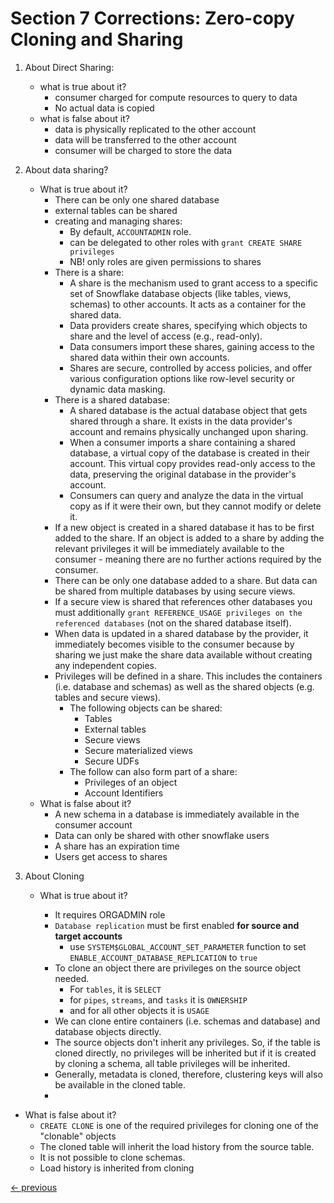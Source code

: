 # Section 7 Corrections: Zero-copy Cloning and Sharing

1. About Direct Sharing:
    - what is true about it?
      - consumer charged for compute resources to query to data
      - No actual data is copied
    - what is false about it?
      - data is physically replicated to the other account
      - data will be transferred to the other account
      - consumer will be charged to store the data

1. About data sharing?
   - What is true about it?
     - There can be only one shared database
     - external tables can be shared
     - creating and managing shares:
       - By default, `ACCOUNTADMIN` role.
       - can be delegated to other roles with `grant CREATE SHARE privileges`
       - NB! only roles are given permissions to shares
     - There is a share:
       - A share is the mechanism used to grant access to a specific set of Snowflake database objects (like tables, views, schemas) to other accounts. It acts as a container for the shared data.
       - Data providers create shares, specifying which objects to share and the level of access (e.g., read-only).
       - Data consumers import these shares, gaining access to the shared data within their own accounts.
       - Shares are secure, controlled by access policies, and offer various configuration options like row-level security or dynamic data masking.
     - There is a shared database:
       - A shared database is the actual database object that gets shared through a share. It exists in the data provider's account and remains physically unchanged upon sharing.
       - When a consumer imports a share containing a shared database, a virtual copy of the database is created in their account. This virtual copy provides read-only access to the data, preserving the original database in the provider's account.
       - Consumers can query and analyze the data in the virtual copy as if it were their own, but they cannot modify or delete it.
     - If a new object is created in a shared database it has to be first added to the share. If an object is added to a share by adding the relevant privileges it will be immediately available to the consumer - meaning there are no further actions required by the consumer.
     - There can be only one database added to a share. But data can be shared from multiple databases by using secure views.
     - If a secure view is shared that references other databases you must additionally `grant REFERENCE_USAGE privileges on the referenced databases` (not on the shared database itself).
     - When data is updated in a shared database by the provider, it immediately becomes visible to the consumer because by sharing we just make the share data available without creating any independent copies.
     - Privileges will be defined in a share. This includes the containers (i.e. database and schemas) as well as the shared objects (e.g. tables and secure views).
       - The following objects can be shared:
         - Tables
         - External tables
         - Secure views
         - Secure materialized views
         - Secure UDFs
       - The follow can also form part of a share:
         - Privileges of an object
         - Account Identifiers
   - What is false about it?
     - A new schema in a database is immediately available in the consumer account
     - Data can only be shared with other snowflake users
     - A share has an expiration time
     - Users get access to shares

1. About Cloning
    - What is true about it?
    
      - It requires ORGADMIN role
      - `Database replication` must be first enabled **for source and target accounts**
        - use `SYSTEM$GLOBAL_ACCOUNT_SET_PARAMETER` function to set `ENABLE_ACCOUNT_DATABASE_REPLICATION` to `true`
      - To clone an object there are privileges on the source object needed.
        - For `tables`, it is `SELECT`
        - for `pipes`, `streams`, and `tasks` it is `OWNERSHIP`
        - and for all other objects it is `USAGE`
      - We can clone entire containers (i.e. schemas and database) and database objects directly.
      - The source objects don't inherit any privileges. So, if the table is cloned directly, no privileges will be inherited but if it is created by cloning a schema, all table privileges will be inherited.
      - Generally, metadata is cloned, therefore, clustering keys will also be available in the cloned table.
      - 

  - What is false about it?
    - `CREATE CLONE` is one of the required privileges for cloning one of the "clonable" objects
    - The cloned table will inherit the load history from the source table.
    - It is not possible to clone schemas.
    - Load history is inherited from cloning

[<- previous](README.md)

